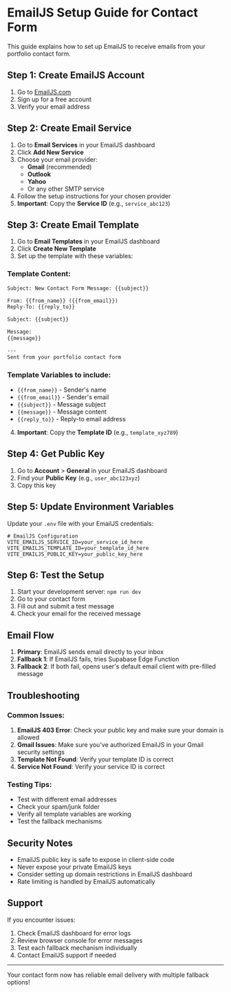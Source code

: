 # EmailJS Setup Guide for Contact Form

This guide explains how to set up EmailJS to receive emails from your portfolio contact form.

## Step 1: Create EmailJS Account

1. Go to [EmailJS.com](https://www.emailjs.com/)
2. Sign up for a free account
3. Verify your email address

## Step 2: Create Email Service

1. Go to **Email Services** in your EmailJS dashboard
2. Click **Add New Service**
3. Choose your email provider:
   - **Gmail** (recommended)
   - **Outlook**
   - **Yahoo**
   - Or any other SMTP service
4. Follow the setup instructions for your chosen provider
5. **Important**: Copy the **Service ID** (e.g., `service_abc123`)

## Step 3: Create Email Template

1. Go to **Email Templates** in your EmailJS dashboard
2. Click **Create New Template**
3. Set up the template with these variables:

### Template Content:
```html
Subject: New Contact Form Message: {{subject}}

From: {{from_name}} ({{from_email}})
Reply-To: {{reply_to}}

Subject: {{subject}}

Message:
{{message}}

---
Sent from your portfolio contact form
```

### Template Variables to include:
- `{{from_name}}` - Sender's name
- `{{from_email}}` - Sender's email
- `{{subject}}` - Message subject
- `{{message}}` - Message content
- `{{reply_to}}` - Reply-to email address

4. **Important**: Copy the **Template ID** (e.g., `template_xyz789`)

## Step 4: Get Public Key

1. Go to **Account** > **General** in your EmailJS dashboard
2. Find your **Public Key** (e.g., `user_abc123xyz`)
3. Copy this key

## Step 5: Update Environment Variables

Update your `.env` file with your EmailJS credentials:

```env
# EmailJS Configuration
VITE_EMAILJS_SERVICE_ID=your_service_id_here
VITE_EMAILJS_TEMPLATE_ID=your_template_id_here
VITE_EMAILJS_PUBLIC_KEY=your_public_key_here
```

## Step 6: Test the Setup

1. Start your development server: `npm run dev`
2. Go to your contact form
3. Fill out and submit a test message
4. Check your email for the received message

## Email Flow

1. **Primary**: EmailJS sends email directly to your inbox
2. **Fallback 1**: If EmailJS fails, tries Supabase Edge Function
3. **Fallback 2**: If both fail, opens user's default email client with pre-filled message

## Troubleshooting

### Common Issues:

1. **EmailJS 403 Error**: Check your public key and make sure your domain is allowed
2. **Gmail Issues**: Make sure you've authorized EmailJS in your Gmail security settings
3. **Template Not Found**: Verify your template ID is correct
4. **Service Not Found**: Verify your service ID is correct

### Testing Tips:

- Test with different email addresses
- Check your spam/junk folder
- Verify all template variables are working
- Test the fallback mechanisms

## Security Notes

- EmailJS public key is safe to expose in client-side code
- Never expose your private EmailJS keys
- Consider setting up domain restrictions in EmailJS dashboard
- Rate limiting is handled by EmailJS automatically

## Support

If you encounter issues:
1. Check EmailJS dashboard for error logs
2. Review browser console for error messages
3. Test each fallback mechanism individually
4. Contact EmailJS support if needed

---

Your contact form now has reliable email delivery with multiple fallback options!